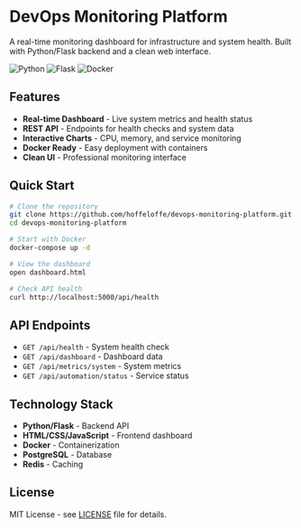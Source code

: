 # DevOps Monitoring Platform

A real-time monitoring dashboard for infrastructure and system health. Built with Python/Flask backend and a clean web interface.

![Python](https://img.shields.io/badge/Python-3.8+-blue.svg)
![Flask](https://img.shields.io/badge/Flask-2.0+-green.svg)
![Docker](https://img.shields.io/badge/Docker-Ready-blue.svg)

## Features

- **Real-time Dashboard** - Live system metrics and health status
- **REST API** - Endpoints for health checks and system data
- **Interactive Charts** - CPU, memory, and service monitoring
- **Docker Ready** - Easy deployment with containers
- **Clean UI** - Professional monitoring interface

## Quick Start

```bash
# Clone the repository
git clone https://github.com/hoffeloffe/devops-monitoring-platform.git
cd devops-monitoring-platform

# Start with Docker
docker-compose up -d

# View the dashboard
open dashboard.html

# Check API health
curl http://localhost:5000/api/health
```

## API Endpoints

- `GET /api/health` - System health check
- `GET /api/dashboard` - Dashboard data  
- `GET /api/metrics/system` - System metrics
- `GET /api/automation/status` - Service status

## Technology Stack

- **Python/Flask** - Backend API
- **HTML/CSS/JavaScript** - Frontend dashboard  
- **Docker** - Containerization
- **PostgreSQL** - Database
- **Redis** - Caching

## License

MIT License - see [LICENSE](LICENSE) file for details.

